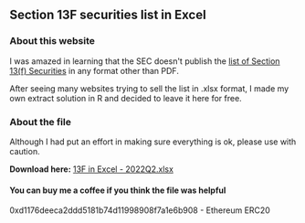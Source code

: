 ## Section 13F securities list in Excel

### About this website

<p>I was amazed in learning that the SEC doesn't publish the <a href="https://www.sec.gov/divisions/investment/13flists">list of Section 13(f) Securities</a> in any format other than PDF.</p>
<p>After seeing many websites trying to sell the list in .xlsx format, I made my own extract solution in R and decided to leave it here for free.</p>

### About the file
<p>Although I had put an effort in making sure everything is ok, please use with caution.</p>

<b>Download here:</b> <a href="/13Flist2Q2022.xlsx" download>13F in Excel - 2022Q2.xlsx</a>

#### You can buy me a coffee if you think the file was helpful
<p>0xd1176deeca2ddd5181b74d11998908f7a1e6b908 - Ethereum ERC20</p>
